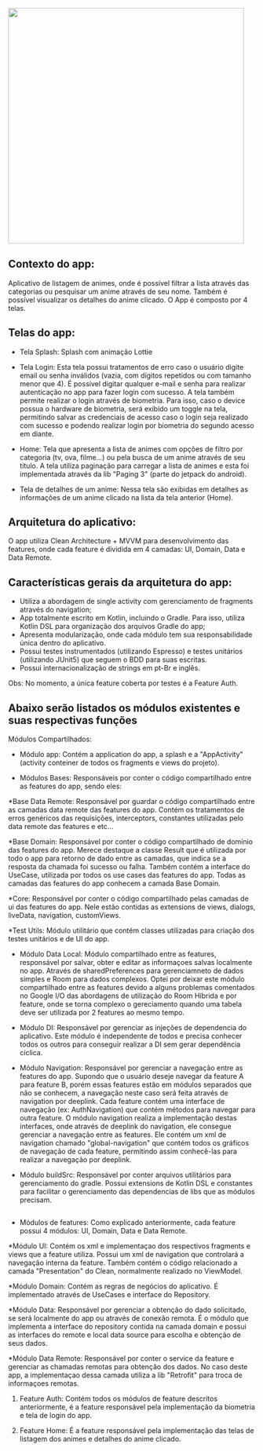 <img height="480px" src="gif/gif_app.gif">

## Contexto do app:

Aplicativo de listagem de animes, onde é possível filtrar a lista através das categorias ou pesquisar um anime através de seu nome. Também é possível visualizar os detalhes do anime clicado. O App é composto por 4 telas.

## Telas do app:

- Tela Splash: Splash com animação Lottie

- Tela Login: Esta tela possui tratamentos de erro caso o usuário digite email ou senha inválidos (vazia, com dígitos repetidos ou com tamanho menor que 4). É possível digitar qualquer e-mail e senha para realizar autenticação no app para fazer login com sucesso. A tela também permite realizar o login através de biometria. Para isso, caso o device possua o hardware de biometria, será exibido um toggle na tela, permitindo salvar as credenciais de acesso caso o login seja realizado com sucesso e podendo realizar login por biometria do segundo acesso em diante.

- Home: Tela que apresenta a lista de animes com opções de filtro por categoria (tv, ova, filme...) ou pela busca de um anime através de seu título. A tela utiliza paginação para carregar a lista de animes e esta foi implementada através da lib "Paging 3" (parte do jetpack do android).

- Tela de detalhes de um anime: Nessa tela são exibidas em detalhes as informações de um anime clicado na lista da tela anterior (Home).

## Arquitetura do aplicativo:

O app utiliza Clean Architecture + MVVM para desenvolvimento das features, onde cada feature é dividida em 4 camadas: UI, Domain, Data e Data Remote.

## Características gerais da arquitetura do app:

- Utiliza a abordagem de single activity com gerenciamento de fragments através do navigation;
- App totalmente escrito em Kotlin, incluindo o Gradle. Para isso, utiliza Kotlin DSL para organização dos arquivos Gradle do app;
- Apresenta modularização, onde cada módulo tem sua responsabilidade única dentro do aplicativo.
- Possui testes instrumentados (utilizando Espresso) e testes unitários (utilizando JUnit5) que seguem o BDD para suas escritas.
- Possui internacionalização de strings em pt-Br e inglês.

Obs: No momento, a única feature coberta por testes é a Feature Auth.

## Abaixo serão listados os módulos existentes e suas respectivas funções

Módulos Compartilhados:

- Módulo app: Contém a application do app, a splash e a "AppActivity" (activity conteiner de todos os fragments e views do projeto).

- Módulos Bases: Responsáveis por conter o código compartilhado entre as features do app, sendo eles:

*Base Data Remote: Responsável por guardar o código compartilhado entre as camadas data remote das features do app. Contém os tratamentos de erros genéricos das requisições, interceptors, constantes utilizadas pelo data remote das features e etc...

*Base Domain: Responsável por conter o código compartilhado de domínio das features do app. Merece destaque a classe Result que é utilizada por todo o app para retorno de dado entre as camadas, que indica se a resposta da chamada foi sucesso ou falha. Também contém a interface do UseCase, utilizada por todos os use cases das features do app. Todas as camadas das features do app conhecem a camada Base Domain.
                  
*Core: Responsável por conter o código compartilhado pelas camadas de ui das features do app. Nele estão contidas as extensions de views, dialogs, liveData, navigation, customViews.
           
*Test Utils: Módulo utilitário que contém classes utilizadas para criação dos testes unitários e de UI do app.

- Módulo Data Local: Módulo compartilhado entre as features, responsável por salvar, obter e editar as informaçoes salvas localmente no app. Através de sharedPreferences para gerenciamneto de dados simples e Room para dados complexos. Optei por deixar este módulo compartilhado entre as features devido a alguns problemas comentados no Google I/O das abordagens de utilização do Room Híbrida e por feature, onde se torna complexo o gereciamento quando uma tabela deve ser utilizada por 2 features ao mesmo tempo.

- Módulo DI: Responsável por gerenciar as injeções de dependencia do aplicativo. Este módulo é independente de todos e precisa conhecer todos os outros para conseguir realizar a DI sem gerar dependência cíclica.

- Módulo Navigation: Responsável por gerenciar a navegação entre as features do app. Supondo que o usuário deseje navegar da feature A para feature B, porém essas features estão em módulos separados que não se conhecem, a navegação neste caso será feita através de navigation por deeplink. Cada feature contém uma interface de navegação (ex: AuthNavigation) que contém métodos para navegar para outra feature. O módulo navigation realiza a implementação destas interfaces, onde através de deeplink do navigation, ele consegue gerenciar a navegação entre as features. Ele contém um xml de navigation chamado "global-navigation" que contém todos os gráficos de navegação de cada feature, permitindo assim conhecê-las para realizar a navegação por deeplink.

- Módulo buildSrc: Responsável por conter arquivos utilitários para gerenciamento do gradle. Possui extensions de Kotlin DSL e constantes para facilitar o gerenciamento das dependencias de libs que as módulos precisam.

##

- Módulos de features: Como explicado anteriormente, cada feature possui 4 módulos: UI, Domain, Data e Data Remote.

*Módulo UI: Contém os xml e implementaçao dos respectivos fragments e views que a feature utiliza. Possui um xml de navigation que controlará a navegação interna da feature. Também contém o código relacionado a camada "Presentation" do Clean, normalmente realizado no ViewModel.
                  
*Módulo Domain: Contém as regras de negócios do aplicativo. É implementado através de UseCases e interface do Repository.
       
*Módulo Data: Responsável por gerenciar a obtenção do dado solicitado, se será localmente do app ou através de conexão remota. É o módulo que implementa a interface do repository contida na camada domain e possui as interfaces do remote e local data source para escolha e obtenção de seus dados.
                    
*Módulo Data Remote: Responsável por conter o service da feature e gerenciar as chamadas remotas para obtenção dos dados. No caso deste app, a implementaçao dessa camada utiliza a lib "Retrofit" para troca de informaçoes remotas.

1. Feature Auth: Contém todos os módulos de feature descritos anteriormente, é a feature responsável pela implementação da biometria e tela de login do app.

2. Feature Home: É a feature responsável pela implementação das telas de listagem dos animes e detalhes do anime clicado.

##